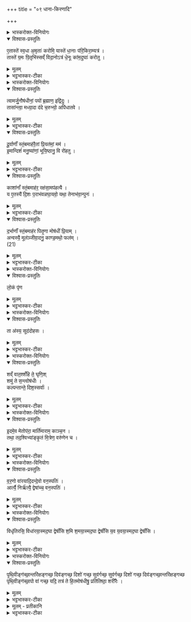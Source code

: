 +++
title = "०९ धाना-किरणादि"

+++
<div class="js_include" url="/vedAH_yajuH/taittirIyam/sArasvata-vibhAgaH/AraNyakam/sarva-prastutiH/04_pitR-medhAdi/09_dhAnA-kiraNAdi"  newLevelForH1="1" includeTitle="true">


<details><summary>भास्करोक्त-विनियोगः</summary>

1अतिलाभिर् धानाभिस् त्रिः प्रसव्यं परिकिरति - एतास्त इति ॥ 
</details>

<details open><summary>विश्वास-प्रस्तुतिः</summary>

ए॒तास्ते॑ स्व॒धा अ॒मृताः॑ करोमि॒ यास्ते॑ धा॒नाः प॑रि॒किरा॒म्यत्र॑ ।  
तास्ते॑ य॒मः पि॒तृभि॑स्सव्ँ विदा॒नोऽत्र॑ धे॒नूः का॑म॒दुघाः॑ करोतु । 
</details>

<details><summary>मूलम्</summary>

ए॒तास्ते॑ स्व॒धा अ॒मृताः॑ करोमि॒ यास्ते॑ धा॒नाः प॑रि॒किरा॒म्यत्र॑ ।  
तास्ते॑ य॒मः पि॒तृभि॑स्सव्ँ विदा॒नोऽत्र॑ धे॒नूः का॑म॒दुघाः॑ करोतु । 
</details>
 
<details><summary>भट्टभास्कर-टीका</summary>

अत्र स्थाने या धानास् ते त्वदर्थं परिकिरामि ता धानास् ते तुभ्यम् अमृता अविनाशिनीः करोमि ता धानास् ते यमः कामदुधा धेनूः करोतु पितृभिः संविदान ऐकमत्यं कुर्वन् अत्र कर्मणि ।।  
</details>

<details><summary>भास्करोक्त-विनियोगः</summary>

2ओषधिस्तम्बान् प्रतिदिशम् अनन्वीक्षमाणः  
प्रसव्यमुपदधाति,  
तेषां मन्त्रलिङ्गेन द्रव्यनियमः - त्वामर्जुनेति ॥ इतःपरा अनुष्टुभः ।  
</details>

<details open><summary>विश्वास-प्रस्तुतिः</summary>

त्वामर्जु॒नौष॑धीनां॒ पयो॑ ब्र॒ह्माण॒ इद्वि॑दुः ।  
तासा॑न्त्वा॒ मध्या॒दा द॑दे च॒रुभ्यो॒ अपि॑धातवे ।  
</details>

<details><summary>मूलम्</summary>

त्वामर्जु॒नौष॑धीनां॒ पयो॑ ब्र॒ह्माण॒ इद्वि॑दुः ।  
तासा॑न्त्वा॒ मध्या॒दा द॑दे च॒रुभ्यो॒ अपि॑धातवे ।  
</details>

<details><summary>भट्टभास्कर-टीका</summary>

'सर्वं च तृणमर्जुनम्' इति नैघण्टुकाः । इह तु दूर्वादिसाहचर्यात् तादृश एवौषधिविशेषः श्वेतदूर्वाख्यः । हे अर्जुन ! स्तम्ब ! त्वाम् ओषधीनां ब्रीह्यादीनां मध्ये पयः क्षीरं विदुस् तद्रसत्वात् । ब्रह्माणः ब्राह्मणाः । इच्छब्दोऽवधारणे । साक्षात्पय एव विदुः । अतस् तासाम् ओषधीनां मध्यात् त्वामाददे चरुभ्यश् चरूणाम् अपिधातवे उपहितांश्चरूनपिधातुम् ॥  
</details>


<details open><summary>विश्वास-प्रस्तुतिः</summary>

दू॒र्वाणाँ॑ स्तं॒बमाह॑रै॒तां प्रि॒यत॑मां॒ मम॑ ।  
इ॒मान्दिशं॑ मनु॒ष्या॑णां॒ भूयि॒ष्ठानु॒ वि रो॑हतु ।  
</details>

<details><summary>मूलम्</summary>

दू॒र्वाणाँ॑ स्तं॒बमाह॑रै॒तां प्रि॒यत॑मां॒ मम॑ ।  
इ॒मान्दिशं॑ मनु॒ष्या॑णां॒ भूयि॒ष्ठानु॒ वि रो॑हतु ।  
</details>

<details><summary>भट्टभास्कर-टीका</summary>

3दूर्वाणामिति ॥ अन्तरात्मनः शरीरात्मानं प्रति प्रैषः । हे मदीयशरीरात्मन् ! एतां मम प्रियतमाम् । लिङ्गव्यत्ययः । पितृकृत्ये उपयुज्यमानत्वान् मम प्रियतमं दूर्वाणां स्तम्बम् आहर स चाहतो मयोपहृतस्सन् मनुष्याणामुपजीवनाय भूयिष्टा । लिङ्गव्यत्ययः । भूयिष्ठो बहुशाखो भूत्वा । इमां क्रमप्राप्तामुत्तरां दिशम् अनुविरोहतु । ओषधिरूपापेक्षया सर्वत्र स्त्रीलिङ्गनिर्देशः ।।  
</details>

<details open><summary>विश्वास-प्रस्तुतिः</summary>

काशा॑नाँ स्तं॒बमाह॑र॒ रक्ष॑सा॒मप॑हत्यै ।  
य ए॒तस्यै॑ दि॒शः प॒राभ॑वन्नघा॒यवो॒ यथा॒ तेनाभ॑वा॒न्पुनः॑ ।  
</details>

<details><summary>मूलम्</summary>

काशा॑नाँ स्तं॒बमाह॑र॒ रक्ष॑सा॒मप॑हत्यै ।  
य ए॒तस्यै॑ दि॒शः प॒राभ॑वन्नघा॒यवो॒ यथा॒ तेनाभ॑वा॒न्पुनः॑ ।  
</details>

<details><summary>भट्टभास्कर-टीका</summary>

4काशानामिति ॥ पूर्ववत् प्रैषः । काशानां स्तम्बमाहर । किमर्थं? रक्षसाम् अपहत्यै अपघाताय । ये राक्षसा अघायवः परेषामनर्थमिच्छन्त एतस्यै एतस्या दिशः प्रतीच्याः पराभवन् पराभूता भवन्ति । उपधानक्रममाहात्म्यात् ते यथा पुनः नाभवान् । पञ्चमो लकारः ॥  
</details>

<details open><summary>विश्वास-प्रस्तुतिः</summary>

द॒र्भाणाँ॑ स्तं॒बमाह॑र पितृ॒णा मोष॑धीं प्रि॒याम् ।  
अन्वस्यै॒ मूल॑ञ्जीवा॒दनु॒ काण्ड॒मथो॒ फल॑म् ।  
(21)  
</details>

<details><summary>मूलम्</summary>

द॒र्भाणाँ॑ स्तं॒बमाह॑र पितृ॒णा मोष॑धीं प्रि॒याम् ।  
अन्वस्यै॒ मूल॑ञ्जीवा॒दनु॒ काण्ड॒मथो॒ फल॑म् ।  
(21)  
</details>

<details><summary>भट्टभास्कर-टीका</summary>

5अयं प्रेतः काण्डं शाखाया अधस्तात्प्रदेशम् अनुजीवाद् अथो अपिच फलमप्यनुजीवात् ॥  
</details>

<details><summary>भास्करोक्त-विनियोगः</summary>

6लोकं पृणा उपदधाति - लोकं पृणेति ॥ 
</details>


<details open><summary>विश्वास-प्रस्तुतिः</summary>

लो॒कं पृ॑ण  
</details>

<details><summary>मूलम्</summary>

लो॒कं पृ॑ण  
</details>

<details><summary>भट्टभास्कर-टीका</summary>

पृणतिः पूरणकर्मा । लोकोऽवकाशः स च छिद्रस्य पृथगभिधानात् तद्व्यतिरिक्तः । अस्यां चितौ दृश्यमानं लोकं पृण पूरय । द्वयोरिष्टकयोरन्तरं छिद्रं तदपि पृण पूरय । अथो अपि च हे इष्टके! त्वं शिवा भूत्वा सीद । इन्द्राग्नी बृहस्पतिश्चेत्येते च देवा अस्मिन् योनौ त्वाम् असीषदन् । लोडर्थे लङ् । सादयन्तु ॥  
</details>

<details><summary>भास्करोक्त-विनियोगः</summary>

7पुरीषेण अनुविकिरन्ति – ता अस्येति ॥  
'इमा मे अग्न इष्टका धेनवसन्त्वित्याह धेनूरेवैनाः कुरुते ता एनं कामदुधा अमुत्रामुष्मिन् लोक उपतिष्ठन्ते' इति ब्राह्मणम् ।  
</details>

<details open><summary>विश्वास-प्रस्तुतिः</summary>

ता अ॑स्य॒ सूद॑दोहसः ।  
</details>

<details><summary>मूलम्</summary>

ता अ॑स्य॒ सूद॑दोहसः ।  
</details>

<details><summary>भट्टभास्कर-टीका</summary>

ता इष्टका अस्य यजमानस्य सूददोहसः क्षीरलक्षणम् अस्य दोग्ध्र्यः । पृश्नयः स्वल्पशरीरा गावः 'तेषां पृश्निधर्मधुगासीत्' इति दर्शनात् । ता इष्टका एवम्भूताः पृश्नयो भूत्वा अस्य सोमं श्रीणन्ति श्रयणीयक्षीरादिना संस्कुर्वन्ति क्व? जन्मन् देवानां विशः बिडन्नं देवानामनस्य जन्मभूमौ यज्ञे दिवः स्वर्गस्य आरोचने प्रकाशके त्रिषु सवनेषु ।।  
</details>

<details><summary>भास्करोक्त-विनियोगः</summary>

8उदपात्रेण उदुम्बरशाखयाऽवोक्षति - शं वात इति ॥ 
</details>


<details open><summary>विश्वास-प्रस्तुतिः</summary>

शव्ँ वात॒श्शँहि ते॒ घृणि॒श्  
शमु॑ ते स॒न्त्वोष॑धीः ।  
कल्पन्तान्ते॒ दिश॒स्सर्वाः॑ ।
</details>

<details><summary>मूलम्</summary>

शव्ँ वात॒श्शँहि ते॒ घृणि॒श्शमु॑ ते स॒न्त्वोष॑धीः ।  
कल्पन्तान्ते॒ दिश॒स्सर्वाः॑ ।
</details>

<details><summary>भट्टभास्कर-टीका</summary>

गताः । ते तुभ्यं सर्वा दिशः कल्पन्ताम् ॥
</details>

<details><summary>भास्करोक्त-विनियोगः</summary>

9चितमग्निमुपतिष्ठते - इदमेवेति ॥ 
</details>
  

<details open><summary>विश्वास-प्रस्तुतिः</summary>

इ॒दमे॒व मेतोप॑रा॒ मार्ति॑माराम॒ काञ्च॒न ।  
तथा॒ तद॒श्विभ्या॑ङ्कृ॒तं मि॒त्रेण॒ वरु॑णेन च ।  
</details>

<details><summary>मूलम्</summary>

इ॒दमे॒व मेतोप॑रा॒ मार्ति॑माराम॒ काञ्च॒न ।  
तथा॒ तद॒श्विभ्या॑ङ्कृ॒तं मि॒त्रेण॒ वरु॑णेन च ।  
</details>

<details><summary>भट्टभास्कर-टीका</summary>

इदमेव अस्माकं यदिदानीमनुभूयते पित्रादिमरणकृतम् इतो व्यसनाद् अपरां काञ्चन आर्तिं माऽऽराम । आर्तेर् लङि रूपम् । मा प्राप्नुम । तथैव च तदश्विभ्यां मित्रेण वरुणेन कृतम् अस्तु यथा पुनरन्यामार्तिं माऽऽराम इति ॥  
</details>

<details><summary>भास्करोक्त-विनियोगः</summary>

10वारणशाखां पुरस्तान् निदधाति - वरण इव वरणो वृक्षविशेषः । 
</details>

<details open><summary>विश्वास-प्रस्तुतिः</summary>

व॒र॒णो वा॑रयादि॒दन्दे॒वो वन॒स्पतिः॑ ।  
आर्त्यै॒ निर्ऋ॑त्यै॒ द्वेषा॑च्च॒ वन॒स्पतिः॑ ।  
</details>

<details><summary>मूलम्</summary>

व॒र॒णो वा॑रयादि॒दन्दे॒वो वन॒स्पतिः॑ ।  
आर्त्यै॒ निर्ऋ॑त्यै॒ द्वेषा॑च्च॒ वन॒स्पतिः॑ ।  
</details>

<details><summary>भट्टभास्कर-टीका</summary>

स इदं स्थानं वारयाद् वारयतु रक्षतु । देवो दीप्तिमान् वनस्पतिर् वनस्य पाता । कुतो रक्षत्व् आर्त्यै आर्त्या दुःखान् निर्ऋत्यै निर्ऋत्याः कृच्छ्रापत्तेः । द्वेषाच शत्रोर् वनस्पतिः । जातिशब्दोऽयम् । 'फली वनस्पतिर्ज्ञेयः' इति; पूर्वस्तु यौगिक इत्यपौनरुक्त्यम् ॥  
</details>

<details><summary>भास्करोक्त-विनियोगः</summary>

11लोष्टमुत्तरतो निदधाति - विधृतिरित ॥ 
</details>

<details open><summary>विश्वास-प्रस्तुतिः</summary>

विधृ॑तिरसि॒ विधा॑रया॒स्मद॒घा द्वेषाँ॑सि श॒मि श॒मया॒स्मद॒घा द्वेषाँ॑सि य॒व य॒वया॒स्मद॒घा द्वेषाँ॑सि ।  
</details>

<details><summary>मूलम्</summary>

विधृ॑तिरसि॒ विधा॑रया॒स्मद॒घा द्वेषाँ॑सि श॒मि श॒मया॒स्मद॒घा द्वेषाँ॑सि य॒व य॒वया॒स्मद॒घा द्वेषाँ॑सि ।  
</details>

<details><summary>भट्टभास्कर-टीका</summary>

हे लोष्ट ! त्वं विधृतिरसि विधारणस्य कर्ताऽसि स त्वम् अस्मद् अस्मत्तः ॥ शमीशाखां पश्चात् - शमि शमय ॥ यवं दक्षिणतः - यवेति गतम् ॥  
</details>

<details><summary>भास्करोक्त-विनियोगः</summary>

12अथैनं चितमग्निमुपतिष्ठते - पृथिवीं गच्छेति ॥ 
</details>

<details open><summary>विश्वास-प्रस्तुतिः</summary>

पृ॒थि॒वीङ्ग॑च्छा॒न्तरि॑क्षङ्गच्छ॒ दिव॑ङ्गच्छ॒ दिशो॑ गच्छ॒ सुव॑र्गच्छ॒ सुव॑र्गच्छ॒ दिशो॑ गच्छ॒ दिव॑ङ्गच्छा॒न्तरि॑क्षङ्गच्छ पृथि॒वीङ्ग॑च्छा॒पो वा॑ गच्छ॒ यदि॒ तत्र॑ ते हि॒तमोष॑धीषु॒ प्रति॑तिष्ठा॒ शरी॑रैः ।  
</details>

<details><summary>मूलम्</summary>

पृ॒थि॒वीङ्ग॑च्छा॒न्तरि॑क्षङ्गच्छ॒ दिव॑ङ्गच्छ॒ दिशो॑ गच्छ॒ सुव॑र्गच्छ॒ सुव॑र्गच्छ॒ दिशो॑ गच्छ॒ दिव॑ङ्गच्छा॒न्तरि॑क्षङ्गच्छ पृथि॒वीङ्ग॑च्छा॒पो वा॑ गच्छ॒ यदि॒ तत्र॑ ते हि॒तमोष॑धीषु॒ प्रति॑तिष्ठा॒ शरी॑रैः ।  
</details>

<details><summary>भट्टभास्कर-टीका</summary>

निगदसिद्धम् ॥  
</details>


<details><summary>मूलम् - प्रतीकानि</summary>

अश्म॑न्वती रेवती॒र्  
यद् वै दे॒वस्य॑ सवि॒तुः प॒वित्र॒य्ँ  
या रा॒ष्ट्रात् प॒न्नाद्  
उद्व॒यन् तम॑स॒स्परि॑  
धा॒ता पु॑नातु ॥ (22)
</details>

<details><summary>भट्टभास्कर-टीका</summary>

13-17जघनेन चिति कर्षादि समानमास्नानात् । अश्मन्वतीरित्यादयः पञ्च गताः ॥  
इत्यारण्यके चतुर्थे नवमोऽनुवाकः ॥
</details>


</div>